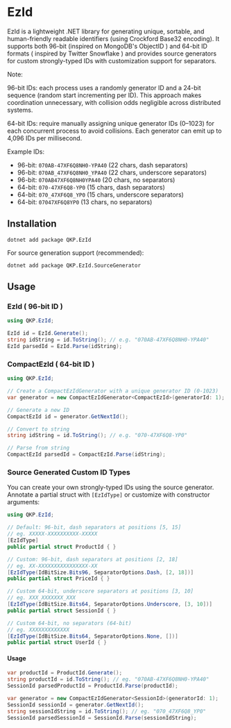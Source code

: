 # EzId

EzId is a lightweight .NET library for generating unique, sortable, and human-friendly readable identifiers (using Crockford Base32 encoding). It supports both 96-bit (inspired on MongoDB's ObjectID ) and 64-bit ID formats ( inspired by Twitter Snowflake ) and provides source generators for custom strongly-typed IDs with customization support for separators.

Note:

96-bit IDs: each process uses a randomly generator ID and a 24-bit sequence (random start incrementing per ID). This approach makes coordination unnecessary, with collision odds negligible across distributed systems.

64-bit IDs: require manually assigning unique generator IDs (0–1023) for each concurrent process to avoid collisions. Each generator can emit up to 4,096 IDs per millisecond.


Example IDs:
- 96-bit: `070AB-47XF6Q8NH0-YPA40` (22 chars, dash separators)
- 96-bit: `070AB_47XF6Q8NH0_YPA40` (22 chars, underscore separators)
- 96-bit: `070AB47XF6Q8NH0YPA40` (20 chars, no separators)
- 64-bit: `070-47XF6Q8-YP0` (15 chars, dash separators)
- 64-bit: `070_47XF6Q8_YP0` (15 chars, underscore separators)
- 64-bit: `07047XF6Q8YP0` (13 chars, no separators)

## Installation

```shell
dotnet add package QKP.EzId
```

For source generation support (recommended):
```shell
dotnet add package QKP.EzId.SourceGenerator
```

## Usage

### EzId ( 96-bit ID )

```csharp
using QKP.EzId;

EzId id = EzId.Generate();
string idString = id.ToString(); // e.g. "070AB-47XF6Q8NH0-YPA40"
EzId parsedId = EzId.Parse(idString);
```

### CompactEzId ( 64-bit ID )

```csharp
using QKP.EzId;

// Create a CompactEzIdGenerator with a unique generator ID (0-1023)
var generator = new CompactEzIdGenerator<CompactEzId>(generatorId: 1);

// Generate a new ID
CompactEzId id = generator.GetNextId();

// Convert to string
string idString = id.ToString(); // e.g. "070-47XF6Q8-YP0"

// Parse from string
CompactEzId parsedId = CompactEzId.Parse(idString);
```

### Source Generated Custom ID Types

You can create your own strongly-typed IDs using the source generator. Annotate a partial struct with `[EzIdType]` or customize with constructor arguments:

```csharp
using QKP.EzId;

// Default: 96-bit, dash separators at positions [5, 15]
// eg. XXXXX-XXXXXXXXXX-XXXXX
[EzIdType]
public partial struct ProductId { }

// Custom: 96-bit, dash separators at positions [2, 18]
// eg. XX-XXXXXXXXXXXXXXXX-XX
[EzIdType(IdBitSize.Bits96, SeparatorOptions.Dash, [2, 18])]
public partial struct PriceId { }

// Custom 64-bit, underscore separators at positions [3, 10]
// eg. XXX_XXXXXXX_XXX
[EzIdType(IdBitSize.Bits64, SeparatorOptions.Underscore, [3, 10])]
public partial struct SessionId { }

// Custom 64-bit, no separators (64-bit)
// eg. XXXXXXXXXXXXX
[EzIdType(IdBitSize.Bits64, SeparatorOptions.None, [])]
public partial struct UserId { }
```

#### Usage

```csharp
var productId = ProductId.Generate();
string productId = id.ToString(); // eg. "070AB-47XF6Q8NH0-YPA40"
SessionId parsedProductId = ProductId.Parse(productId);

var generator = new CompactEzIdGenerator<SessionId>(generatorId: 1);
SessionId sessionId = generator.GetNextId(); 
string sessionIdString = id.ToString(); // eg. "070_47XF6Q8_YP0"
SessionId parsedSessionId = SessionId.Parse(sessionIdString);
```
